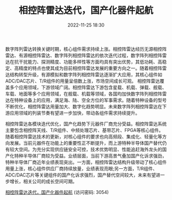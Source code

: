﻿---
title: 相控阵雷达迭代，国产化器件起航
date: 2022-11-25 18:30
tags:
- 雷达行业
updated: 1970-01-01 08:00:00
---

数字阵列雷达转换关键时期，核心组件需求持续上涨。相控阵雷达经历无源相控阵雷达、有源相控阵雷达、数字阵列相控阵雷达的依次迭代过程，数字阵列相控阵雷达在抗干扰能力、探测精度、功能多样性等方面均具有突出优势，其低功耗、高稳定、高精度的特点也使其成为目前相控阵雷达发展的重要方向之一。随着相控阵雷达结构转型升级，有源模拟和数字阵列相控阵雷达逐渐扩大应用，其核心组件如ADC/DAC芯片、T/R组件的用量呈倍数上涨，市场空间成长可观。
相控阵雷达覆盖多个应用领域，下游领域广阔。相控阵雷达下游包含星载、机载、弹载、舰载、车载、地面等多个应用领域，在舰载、机载等领域，各国均加快数字阵列相控阵雷达在特种设备上的应用，满足海、陆、空全方位的军事需求。随着特种设备的型号不断优化，相控阵雷达用量加大、数字化趋势明显。未来数字阵列相控阵雷达在下游应用领域的列装节奏有望进一步加快，带动各组件需求持续提升。
<!-- more -->
相控阵雷达各模块迭代优化，国产化趋势下元器件厂商充分受益。相控阵雷达系统主要包含相控阵天线、T/R组件、中频处理芯片、基带芯片、FPGA等核心组件。随着相控阵雷达技术的更新，对核心组件的要求也向高频段、集成化、轻量化等方向发展。当前元器件在功能上的重要性正不断提升，而上游特种半导体国产替代仍有较大空间。为充分实现供应链安全可控，技术优势明显、性能追赶海外龙头的国产化特种半导体厂商较为受益。业绩层面，当前下游高景气叠加国产化诉求强劲，特种半导体厂商近年业绩表现突出。一方面，相控阵雷达结构升级带动了核心组件用量上涨，核心组件供应厂商持续放量，业绩表现亮眼;另一方面，T/R组件、ADC/DAC芯片等关键组件的国产化诉求强烈，国产替代空间较大，未来有望进一步增长，相关公司的成长空间可期。

[相控阵雷达迭代，国产化器件起航](https://url12.ctfile.com/f/3948612-733901352-633485?p=3054)
(访问密码: 3054)


